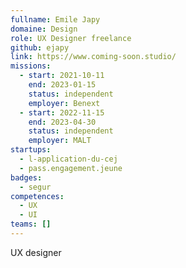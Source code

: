 ```yaml
---
fullname: Emile Japy
domaine: Design
role: UX Designer freelance
github: ejapy
link: https://www.coming-soon.studio/
missions:
  - start: 2021-10-11
    end: 2023-01-15
    status: independent
    employer: Benext
  - start: 2022-11-15
    end: 2023-04-30
    status: independent
    employer: MALT
startups:
  - l-application-du-cej
  - pass.engagement.jeune
badges:
  - segur
competences:
  - UX
  - UI
teams: []
---
```

UX designer